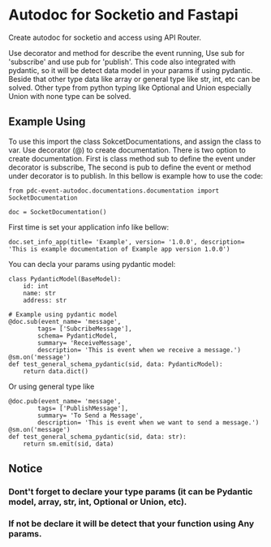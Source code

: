 # Autodoc for Socketio and Fastapi

Create autodoc for socketio and access using API Router.

Use decorator and method for describe the event running, Use sub for 'subscribe' and use pub for 'publish'.
This code also integrated with pydantic, so it will be detect data model in your params if using pydantic. 
Beside that other type data like array or general type like str, int, etc can be solved. 
Other type from python typing like Optional and Union especially Union with none type can be solved.


## Example Using

To use this import the class SokcetDocumentations, and assign the class to var.
Use decorator (@) to create documentation. There is two option to create documentation.
First is class method sub to define the event under decorator is subscribe, The second is pub to define the event or method under decorator is to publish. In this bellow is example how to use the code:

```
from pdc-event-autodoc.documentations.documentation import SocketDocumentation 

doc = SocketDocumentation()
```

First time is set your application info like bellow:
```
doc.set_info_app(title= 'Example', version= '1.0.0', description= 'This is example documentation of Example app version 1.0.0')
```



You can decla your params using pydantic model:
```
class PydanticModel(BaseModel):
    id: int
    name: str
    address: str

# Example using pydantic model
@doc.sub(event_name= 'message', 
        tags= ['SubcribeMessage'], 
        schema= PydanticModel, 
        summary= 'ReceiveMessage', 
        description= 'This is event when we receive a message.')
@sm.on('message')
def test_general_schema_pydantic(sid, data: PydanticModel):
    return data.dict()
```

Or using general type like 
```
@doc.pub(event_name= 'message', 
        tags= ['PublishMessage'],
        summary= 'To Send a Message', 
        description= 'This is event when we want to send a message.')
@sm.on('message')
def test_general_schema_pydantic(sid, data: str):
    return sm.emit(sid, data)
```


## Notice
### Dont't forget to declare your type params (it can be Pydantic model, array, str, int, Optional or Union, etc).
### If not be declare it will be detect that your function using Any params.